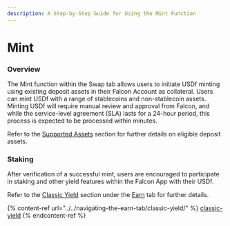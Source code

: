 ```yaml
---
description: A Step-by-Step Guide for Using the Mint Function
---
```


# Mint

### **Overview**

The Mint function within the Swap tab allows users to initiate USDf minting using existing deposit assets in their Falcon Account as collateral. Users can mint USDf with a range of stablecoins and non-stablecoin assets. Minting USDf will require manual review and approval from Falcon, and while the service-level agreement (SLA) lasts for a 24-hour period, this process is expected to be processed within minutes.

Refer to the [Supported Assets](../../../../supported-assets.md) section for further details on eligible deposit assets.

### **Staking**

After verification of a successful mint, users are encouraged to participate in staking and other yield features within the Falcon App with their USDf.

Refer to the [Classic Yield](../../navigating-the-earn-tab/classic-yield/) section under the [Earn](../../navigating-the-earn-tab/) tab for further details.

{% content-ref url="../../navigating-the-earn-tab/classic-yield/" %}
[classic-yield](../../navigating-the-earn-tab/classic-yield/)
{% endcontent-ref %}
